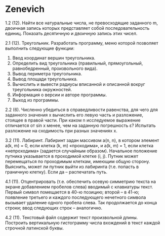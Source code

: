 # Zenevich
1.2 (12). Найти все натуральные числа, не превосходящие заданного m,
двоичная запись которых представляет собой последовательность
единиц. Показать десятичную и двоичную запись этих чисел. 

2.1 (12). Треугольник. Разработать программу, меню которой позволяет
выполнить следующие функции:
1. Ввод координат вершин треугольника.
2. Определить вид треугольника (правильный, прямоугольный,
равнобедренный, произвольного вида).
3. Вывод периметра треугольника.
4. Вывод площади треугольника.
5. Вычислить и вывести радиусы вписанной и описанной вокруг
треугольника окружностей.
6. Информация о версии и авторе программы.
7. Выход из программы. 

2.2 (6).
Численно убедиться в справедливости равенства, для чего для
заданного значения х вычислить его левую часть и разложение,
стоящее в правой части. При каком n исследуемое выражение
отличается от sin x менее, чем на заданную погрешность ε?
Испытать разложение на сходимость при разных значениях х.

3.2 (11). Лабиринт. Лабиринт задан массивом a(n, n), в котором элемент a(k,
m) = 0, если клетка (k, m) «проходима», и a(k, m) = 1, если клетка
«непроходима» (задается случайным образом). Начальное
положение путника указывается в проходимой клетке (i, j). Путник
может перемещаться по проходимым клеткам, имеющим общую
сторону. Выяснить, может ли путник выйти из лабиринта (т.е.
попасть в граничную клетку). Если да – распечатать путь.

4.1 (11). Отцентрировать (т.е. обеспечить осевую симметрию текста на
экране добавлением пробелов слева) вводимый с клавиатуры текст.
Первый символ помещается в 40-ю позицию; второй – в 41-ю;
появление третьего и каждого последующего нечетного символа
вызывает удаление одного пробела слева. Так продолжается до
конца строки; ввод следующих строк – аналогично.

4.2 (11). Текстовый файл содержит текст произвольной длины. Построить
вертикальную гистограмму числа вхождений в текст каждой
строчной латинской буквы.
